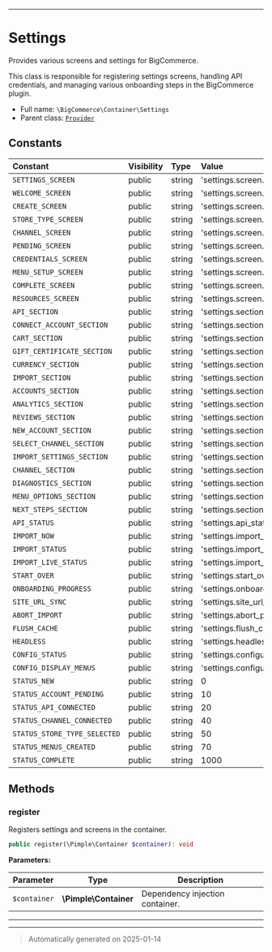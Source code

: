 ***

# Settings

Provides various screens and settings for BigCommerce.

This class is responsible for registering settings screens, handling API credentials,
and managing various onboarding steps in the BigCommerce plugin.

* Full name: `\BigCommerce\Container\Settings`
* Parent class: [`Provider`](./classes/BigCommerce/Container/Provider.md)


## Constants

| Constant | Visibility | Type | Value |
|:---------|:-----------|:-----|:------|
|`SETTINGS_SCREEN`|public|string|&#039;settings.screen.settings&#039;|
|`WELCOME_SCREEN`|public|string|&#039;settings.screen.welcome&#039;|
|`CREATE_SCREEN`|public|string|&#039;settings.screen.create&#039;|
|`STORE_TYPE_SCREEN`|public|string|&#039;settings.screen.store_type&#039;|
|`CHANNEL_SCREEN`|public|string|&#039;settings.screen.channel&#039;|
|`PENDING_SCREEN`|public|string|&#039;settings.screen.pending&#039;|
|`CREDENTIALS_SCREEN`|public|string|&#039;settings.screen.credentials&#039;|
|`MENU_SETUP_SCREEN`|public|string|&#039;settings.screen.nav_menu&#039;|
|`COMPLETE_SCREEN`|public|string|&#039;settings.screen.onboarding_complete&#039;|
|`RESOURCES_SCREEN`|public|string|&#039;settings.screen.resources&#039;|
|`API_SECTION`|public|string|&#039;settings.section.api&#039;|
|`CONNECT_ACCOUNT_SECTION`|public|string|&#039;settings.section.connect_account&#039;|
|`CART_SECTION`|public|string|&#039;settings.section.cart&#039;|
|`GIFT_CERTIFICATE_SECTION`|public|string|&#039;settings.section.gift_certificates&#039;|
|`CURRENCY_SECTION`|public|string|&#039;settings.section.currency&#039;|
|`IMPORT_SECTION`|public|string|&#039;settings.section.import&#039;|
|`ACCOUNTS_SECTION`|public|string|&#039;settings.section.accounts&#039;|
|`ANALYTICS_SECTION`|public|string|&#039;settings.section.analytics&#039;|
|`REVIEWS_SECTION`|public|string|&#039;settings.section.reviews&#039;|
|`NEW_ACCOUNT_SECTION`|public|string|&#039;settings.section.new_account&#039;|
|`SELECT_CHANNEL_SECTION`|public|string|&#039;settings.section.select_channel&#039;|
|`IMPORT_SETTINGS_SECTION`|public|string|&#039;settings.section.import_settings&#039;|
|`CHANNEL_SECTION`|public|string|&#039;settings.section.channel&#039;|
|`DIAGNOSTICS_SECTION`|public|string|&#039;settings.section.diagnostics&#039;|
|`MENU_OPTIONS_SECTION`|public|string|&#039;settings.section.nav_menu_options&#039;|
|`NEXT_STEPS_SECTION`|public|string|&#039;settings.section.next_steps&#039;|
|`API_STATUS`|public|string|&#039;settings.api_status&#039;|
|`IMPORT_NOW`|public|string|&#039;settings.import_now&#039;|
|`IMPORT_STATUS`|public|string|&#039;settings.import_status&#039;|
|`IMPORT_LIVE_STATUS`|public|string|&#039;settings.import_status_live&#039;|
|`START_OVER`|public|string|&#039;settings.start_over&#039;|
|`ONBOARDING_PROGRESS`|public|string|&#039;settings.onboarding.progress_bar&#039;|
|`SITE_URL_SYNC`|public|string|&#039;settings.site_url_sync&#039;|
|`ABORT_IMPORT`|public|string|&#039;settings.abort_product_import&#039;|
|`FLUSH_CACHE`|public|string|&#039;settings.flush_cache&#039;|
|`HEADLESS`|public|string|&#039;settings.headless_processing&#039;|
|`CONFIG_STATUS`|public|string|&#039;settings.configuration_status&#039;|
|`CONFIG_DISPLAY_MENUS`|public|string|&#039;settings.configuration_display_menus&#039;|
|`STATUS_NEW`|public|string|0|
|`STATUS_ACCOUNT_PENDING`|public|string|10|
|`STATUS_API_CONNECTED`|public|string|20|
|`STATUS_CHANNEL_CONNECTED`|public|string|40|
|`STATUS_STORE_TYPE_SELECTED`|public|string|50|
|`STATUS_MENUS_CREATED`|public|string|70|
|`STATUS_COMPLETE`|public|string|1000|


## Methods


### register

Registers settings and screens in the container.

```php
public register(\Pimple\Container $container): void
```








**Parameters:**

| Parameter | Type | Description |
|-----------|------|-------------|
| `$container` | **\Pimple\Container** | Dependency injection container. |





***


***
> Automatically generated on 2025-01-14
